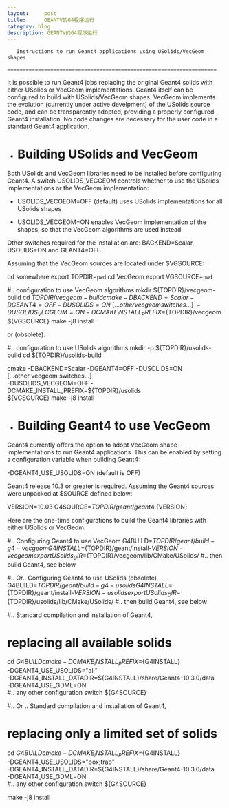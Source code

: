 ```yaml
---
layout:     post
title:      GEANTV的G4程序运行
category: blog
description: GEANTV的G4程序运行
---
```

       Instructions to run Geant4 applications using USolids/VecGeom shapes
       ====================================================================


It is possible to run Geant4 jobs replacing the original Geant4 solids with
either USolids or VecGeom implementations.
Geant4 itself can be configured to build with USolids/VecGeom shapes.
VecGeom implements the evolution (currently under active develpment) of the
USolids source code, and can be transparently adopted, providing a properly
configured Geant4 installation. No code changes are necessary for the user
code in a standard Geant4 application.


* Building USolids and VecGeom
  ============================

Both USolids and VecGeom libraries need to be installed before configuring
Geant4.
A switch USOLIDS_VECGEOM controls whether to use the USolids implementations
or the VecGeom implementation:

  + USOLIDS_VECGEOM=OFF (default) uses USolids implementations for all USolids
    shapes

  + USOLIDS_VECGEOM=ON  enables VecGeom implementation of the shapes, so that
    the VecGeom algorithms are used instead

Other switches required for the installation are: BACKEND=Scalar, USOLIDS=ON 
and GEANT4=OFF.

Assuming that the VecGeom sources are located under $VGSOURCE:

   cd somewhere
   export TOPDIR=`pwd`
   cd VecGeom
   export VGSOURCE=`pwd`

   #.. configuration to use VecGeom algorithms
   mkdir ${TOPDIR}/vecgeom-build
   cd ${TOPDIR}/vecgeom-build
   cmake -DBACKEND=Scalar -DGEANT4=OFF -DUSOLIDS=ON \
       [...other vecgeom switches...] \
       -DUSOLIDS_VECGEOM=ON -DCMAKE_INSTALL_PREFIX=${TOPDIR}/vecgeom \
       ${VGSOURCE}
   make -j8 install

or (obsolete):

   #.. configuration to use USolids algorithms
   mkdir -p ${TOPDIR}/usolids-build
   cd ${TOPDIR}/usolids-build

   cmake -DBACKEND=Scalar -DGEANT4=OFF -DUSOLIDS=ON \
       [...other vecgeom switches...] \
       -DUSOLIDS_VECGEOM=OFF -DCMAKE_INSTALL_PREFIX=${TOPDIR}/usolids \
       ${VGSOURCE}
   make -j8 install


* Building Geant4 to use VecGeom
  ==============================

Geant4 currently offers the option to adopt VecGeom shape implementations to run
Geant4 applications. This can be enabled by setting a configuration variable
when building Geant4:

   -DGEANT4_USE_USOLIDS=ON          (default is OFF)

Geant4 release 10.3 or greater is required.
Assuming the Geant4 sources were unpacked at $SOURCE defined below:

   VERSION=10.03
   G4SOURCE=${TOPDIR}/geant/geant4.${VERSION}

Here are the one-time configurations to build the Geant4 libraries with either
USolids or VecGeom:

   #.. Configuring Geant4 to use VecGeom
   G4BUILD=${TOPDIR}/geant/build-g4-vecgeom
   G4INSTALL=${TOPDIR}/geant/install-${VERSION}-vecgeom
   export USolids_DIR=${TOPDIR}/vecgeom/lib/CMake/USolids/
   #.. then build Geant4, see below

   #.. Or.. Configuring Geant4 to use USolids (obsolete)
   G4BUILD=${TOPDIR}/geant/build-g4-usolids
   G4INSTALL=${TOPDIR}/geant/install-${VERSION}-usolids
   export USolids_DIR=${TOPDIR}/usolids/lib/CMake/USolids/
   #.. then build Geant4, see below

   #.. Standard compilation and installation of Geant4,
   #   replacing all available solids
   cd ${G4BUILD}
   cmake -DCMAKE_INSTALL_PREFIX=${G4INSTALL} \
      -DGEANT4_USE_USOLIDS="all" \
      -DGEANT4_INSTALL_DATADIR=${G4INSTALL}/share/Geant4-10.3.0/data \
      -DGEANT4_USE_GDML=ON \
      #.. any other configuration switch
      ${G4SOURCE}

   #.. Or .. Standard compilation and installation of Geant4,
   #   replacing only a limited set of solids
   cd ${G4BUILD}
   cmake -DCMAKE_INSTALL_PREFIX=${G4INSTALL} \
      -DGEANT4_USE_USOLIDS="box;trap" \
      -DGEANT4_INSTALL_DATADIR=${G4INSTALL}/share/Geant4-10.3.0/data \
      -DGEANT4_USE_GDML=ON \
      #.. any other configuration switch
      ${G4SOURCE}

   make -j8 install
